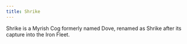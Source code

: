 ```yaml
---
title: Shrike
---
```


Shrike is a Myrish Cog formerly named Dove, renamed as Shrike after its capture into the Iron Fleet.


